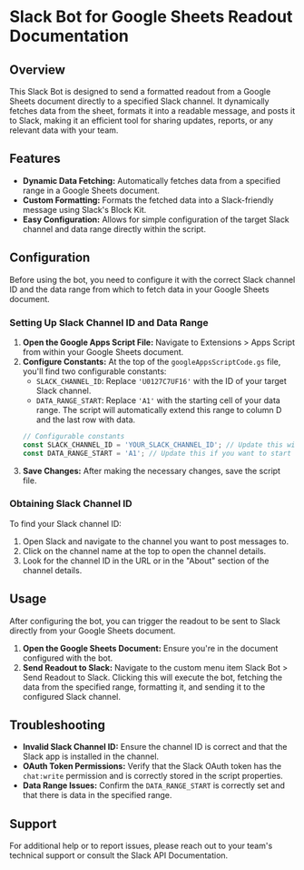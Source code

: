 # Slack Bot for Google Sheets Readout Documentation

## Overview
This Slack Bot is designed to send a formatted readout from a Google Sheets document directly to a specified Slack channel. It dynamically fetches data from the sheet, formats it into a readable message, and posts it to Slack, making it an efficient tool for sharing updates, reports, or any relevant data with your team.

## Features
- **Dynamic Data Fetching:** Automatically fetches data from a specified range in a Google Sheets document.
- **Custom Formatting:** Formats the fetched data into a Slack-friendly message using Slack's Block Kit.
- **Easy Configuration:** Allows for simple configuration of the target Slack channel and data range directly within the script.

## Configuration
Before using the bot, you need to configure it with the correct Slack channel ID and the data range from which to fetch data in your Google Sheets document.

### Setting Up Slack Channel ID and Data Range
1. **Open the Google Apps Script File:** Navigate to Extensions > Apps Script from within your Google Sheets document.
2. **Configure Constants:**
   At the top of the `googleAppsScriptCode.gs` file, you'll find two configurable constants:
   - `SLACK_CHANNEL_ID`: Replace `'U0127C7UF16'` with the ID of your target Slack channel.
   - `DATA_RANGE_START`: Replace `'A1'` with the starting cell of your data range. The script will automatically extend this range to column D and the last row with data.
   ```javascript
   // Configurable constants
   const SLACK_CHANNEL_ID = 'YOUR_SLACK_CHANNEL_ID'; // Update this with your actual channel ID
   const DATA_RANGE_START = 'A1'; // Update this if you want to start from a different cell
   ```
3. **Save Changes:** After making the necessary changes, save the script file.

### Obtaining Slack Channel ID
To find your Slack channel ID:
1. Open Slack and navigate to the channel you want to post messages to.
2. Click on the channel name at the top to open the channel details.
3. Look for the channel ID in the URL or in the "About" section of the channel details.

## Usage
After configuring the bot, you can trigger the readout to be sent to Slack directly from your Google Sheets document.
1. **Open the Google Sheets Document:** Ensure you're in the document configured with the bot.
2. **Send Readout to Slack:** Navigate to the custom menu item Slack Bot > Send Readout to Slack. Clicking this will execute the bot, fetching the data from the specified range, formatting it, and sending it to the configured Slack channel.

## Troubleshooting
- **Invalid Slack Channel ID:** Ensure the channel ID is correct and that the Slack app is installed in the channel.
- **OAuth Token Permissions:** Verify that the Slack OAuth token has the `chat:write` permission and is correctly stored in the script properties.
- **Data Range Issues:** Confirm the `DATA_RANGE_START` is correctly set and that there is data in the specified range.

## Support
For additional help or to report issues, please reach out to your team's technical support or consult the Slack API Documentation.
